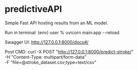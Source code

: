 # predictiveAPI
Simple Fast API hosting results from an ML model. 

Run in terminal:
(env) user % uvicorn main:app --reload

Swagger UI:
http://127.0.0.1:8000/docs#/

Post CMD:
curl -X POST "http://127.0.0.1:8000/predict-stroke/" \
     -H "Content-Type: multipart/form-data" \
     -F "file=@stroke_dataset.csv;type=text/csv"
